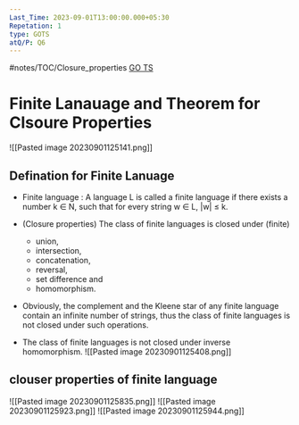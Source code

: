 ```yaml
---
Last_Time: 2023-09-01T13:00:00.000+05:30
Repetation: 1
type: GOTS
atQ/P: Q6
---
```

#notes/TOC/Closure_properties
[GO TS](https://uxkhzfstdjcborfuyyknhkhbyfnskrywvveioufkbjkupomnptjwvhbavkysuhi.vercel.app/gateoverflow.in/quiz/results.html?exam_id=347)

# Finite Lanauage and Theorem for Clsoure Properties
![[Pasted image 20230901125141.png]]
## Defination for Finite Lanuage
- Finite language : A language L is called a finite language if there exists a number k ∈ N, such that for every string w ∈ L, |w| ≤ k. 

- (Closure properties) The class of finite languages is closed under (finite) 
	- union, 
	- intersection, 
	- concatenation, 
	- reversal, 
	- set difference and 
	- homomorphism. 
	
- Obviously, the complement and the Kleene star of any finite language contain an infinite number of strings, thus the class of finite languages is not closed under such operations.

- The class of finite languages is not closed under inverse homomorphism.
![[Pasted image 20230901125408.png]]
## clouser properties of finite language
![[Pasted image 20230901125835.png]]
![[Pasted image 20230901125923.png]]
![[Pasted image 20230901125944.png]]